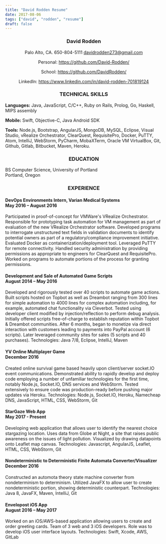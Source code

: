 ```yaml
---
title: "David Rodden Resume"
date: 2017-08-06
tags: ["david", "rodden", "resume"]
draft: false
---
```

<center>

### David Rodden

Palo Alto, CA.  650-804-5111  davidrodden273@gmail.com

Personal: https://github.com/David-Rodden/

School: https://github.com/DavidRodden/

LinkedIn: https://www.linkedin.com/in/david-rodden-701819124</center>

<center>

### TECHNICAL SKILLS</center>

<b>Languages:</b> 	Java, JavaScript, C/C++, Ruby on Rails, Prolog, Go, Haskell, MIPS assembly

<b>Mobile:</b>		Swift, Objective-C, Java Android SDK

<b>Tools:</b>		Node.js, Bootstrap, AngularJS, MongoDB, MySQL, Eclipse, Visual Studio, vRealize Orchestrator, ClearQuest, RequisitePro, Docker, PuTTY, Atom, IntelliJ, WebStorm, PyCharm, MobaXTerm, Oracle VM VirtualBox, Git, Github, Gitlab, Bitbucket, Maven, Heroku.

<center>

### EDUCATION</center>

BS Computer Science, University of Portland<br/>Portland, Oregon

<center>

### EXPERIENCE</center>

#### DevOps Environments Intern, Varian Medical Systems<br/>May 2016 – August 2016
Participated in proof-of-concept for VMWare's VRealize Orchestrator. Responsible for prototyping task automation for VM management as part of evaluation of the new VRealize Orchestrator software.
Developed programs to interrogate unstructured text fields in validation documents to identify potential owners as part of a regulatory/compliance improvement initiative.
Evaluated Docker as containerization/deployment tool. Leveraged PuTTY for remote connectivity.
Handled security administration by providing permissions as appropriate to engineers for ClearQuest and RequisitePro. Worked on programs to automate portions of the process for granting permissions.


#### Development and Sale of Automated Game Scripts<br/>August 2014 – May 2016
Developed and rigorously tested over 40 scripts to automate game actions.
Built scripts hosted on Topbot as well as Dreambot ranging from 300 lines for simple automation to 4000 lines for complex automation including, for example, automated chat functionality via Cleverbot.
Tested using developer client modified by injection/reflection to perform debug analysis. 
Initially offered scripts free-of-charge to establish reputation within Topbot & Dreambot communities. After 6 months, began to monetize via direct interaction with customers leading to payments into PayPal account (6 scripts). Later leveraged community sites for sales (5 scripts and 40 purchases).
Technologies: Java 7/8, Eclipse, IntelliJ, Maven

#### YV Online Multiplayer Game<br/>December 2016
Created online survival game based heavily upon client/server socket.IO event communications.
Demonstrated ability to rapidly develop and deploy code employing a number of unfamiliar technologies for the first time, notably Node.js, Socket.IO, DNS services and WebStorm.
Tested extensively to ensure code was production-ready before pushing major updates via Heroku.
Technologies: Node.js, Socket.IO, Heroku, Namecheap DNS, JavaScript, HTML, CSS, WebStorm, Git


#### StarGaze Web App<br/>May 2017 - Present
Developing web application that allows user to identify the nearest choice stargazing location.
Uses data from Globe at Night, a site that raises public awareness on the issues of light pollution.
Visualized by drawing datapoints onto Leaflet map canvas.
Technologies: Javascript, AngularJS, Leaflet, HTML, CSS, WebStorm, Git


#### Nondeterministic to Deterministic Finite Automata Converter/Visualizer<br/>December 2016
Constructed an automota theory state machine converter from nondeterminism to determinism.
Utilized JavaFX to allow user to create nondeterministic portion, showing deterministic counterpart.
Technologies: Java 8, JavaFX, Maven, IntelliJ, Git


#### Envelopost iOS App<br/>August 2016 – May 2017
Worked on an iOS/AWS-based application allowing users to create and order greeting cards.
Team of 3 web and 3 iOS developers. Role was to develop iOS user interface layouts.
Technologies: Swift, Xcode, AWS, GitLab